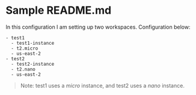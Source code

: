 # Sample README.md

In this configuration I am setting up two workspaces.
Configuration below:

```
- test1
  - test1-instance
  - t2.micro
  - us-east-2
- test2
  - test2-instance
  - t2.nano
  - us-east-2
```

> Note: test1 uses a *micro* instance, and test2 uses a *nano* instance.